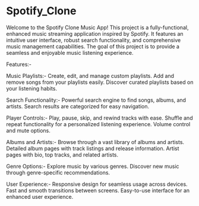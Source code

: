# Spotify_Clone

Welcome to the Spotify Clone Music App! This project is a fully-functional, enhanced music streaming application inspired by Spotify. It features an intuitive user interface, robust search functionality, and comprehensive music management capabilities. The goal of this project is to provide a seamless and enjoyable music listening experience.

Features:-

Music Playlists:-
Create, edit, and manage custom playlists.
Add and remove songs from your playlists easily.
Discover curated playlists based on your listening habits.

Search Functionality:-
Powerful search engine to find songs, albums, and artists.
Search results are categorized for easy navigation.

Player Controls:-
Play, pause, skip, and rewind tracks with ease.
Shuffle and repeat functionality for a personalized listening experience.
Volume control and mute options.

Albums and Artists:-
Browse through a vast library of albums and artists.
Detailed album pages with track listings and release information.
Artist pages with bio, top tracks, and related artists.

Genre Options:-
Explore music by various genres.
Discover new music through genre-specific recommendations.

User Experience:-
Responsive design for seamless usage across devices.
Fast and smooth transitions between screens.
Easy-to-use interface for an enhanced user experience.
